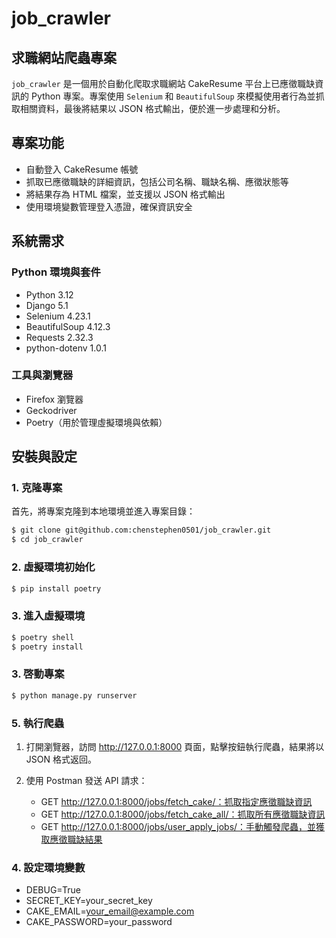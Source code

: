 # job_crawler

## 求職網站爬蟲專案

`job_crawler` 是一個用於自動化爬取求職網站 CakeResume 平台上已應徵職缺資訊的 Python 專案。專案使用 `Selenium` 和 `BeautifulSoup` 來模擬使用者行為並抓取相關資料，最後將結果以 JSON 格式輸出，便於進一步處理和分析。

## 專案功能

- 自動登入 CakeResume 帳號
- 抓取已應徵職缺的詳細資訊，包括公司名稱、職缺名稱、應徵狀態等
- 將結果存為 HTML 檔案，並支援以 JSON 格式輸出
- 使用環境變數管理登入憑證，確保資訊安全

## 系統需求

### Python 環境與套件

- Python 3.12
- Django 5.1
- Selenium 4.23.1
- BeautifulSoup 4.12.3
- Requests 2.32.3
- python-dotenv 1.0.1

### 工具與瀏覽器

- Firefox 瀏覽器
- Geckodriver
- Poetry（用於管理虛擬環境與依賴）

## 安裝與設定

### 1. 克隆專案

首先，將專案克隆到本地環境並進入專案目錄：

```bash
$ git clone git@github.com:chenstephen0501/job_crawler.git
$ cd job_crawler
```

### 2. 虛擬環境初始化

```bash
$ pip install poetry
```

### 3. 進入虛擬環境
```bash
$ poetry shell
$ poetry install
```

### 3. 啓動專案
```bash
$ python manage.py runserver
```

### 5. 執行爬蟲
1. 打開瀏覽器，訪問 http://127.0.0.1:8000 頁面，點擊按鈕執行爬蟲，結果將以 JSON 格式返回。

2. 使用 Postman 發送 API 請求：

    - GET http://127.0.0.1:8000/jobs/fetch_cake/：抓取指定應徵職缺資訊
    - GET http://127.0.0.1:8000/jobs/fetch_cake_all/：抓取所有應徵職缺資訊
    - GET http://127.0.0.1:8000/jobs/user_apply_jobs/：手動觸發爬蟲，並獲取應徵職缺結果

### 4. 設定環境變數

- DEBUG=True
- SECRET_KEY=your_secret_key
- CAKE_EMAIL=your_email@example.com
- CAKE_PASSWORD=your_password
